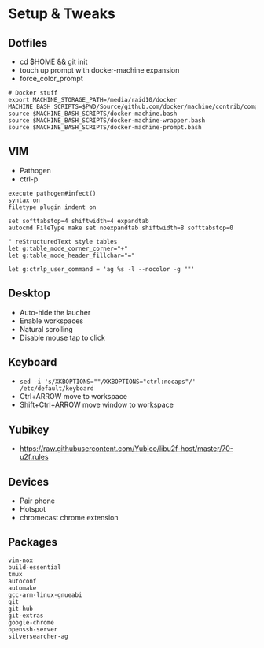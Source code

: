 Setup & Tweaks
==============

Dotfiles
--------
- cd $HOME && git init
- touch up prompt with docker-machine expansion
- force_color_prompt
```
# Docker stuff
export MACHINE_STORAGE_PATH=/media/raid10/docker
MACHINE_BASH_SCRIPTS=$PWD/Source/github.com/docker/machine/contrib/completion/bash/
source $MACHINE_BASH_SCRIPTS/docker-machine.bash
source $MACHINE_BASH_SCRIPTS/docker-machine-wrapper.bash
source $MACHINE_BASH_SCRIPTS/docker-machine-prompt.bash
```

VIM
---
- Pathogen
- ctrl-p
```
execute pathogen#infect()
syntax on
filetype plugin indent on

set softtabstop=4 shiftwidth=4 expandtab
autocmd FileType make set noexpandtab shiftwidth=8 softtabstop=0

" reStructuredText style tables
let g:table_mode_corner_corner="+"
let g:table_mode_header_fillchar="="

let g:ctrlp_user_command = 'ag %s -l --nocolor -g ""'
```
Desktop
-------
- Auto-hide the laucher
- Enable workspaces
- Natural scrolling
- Disable mouse tap to click

Keyboard
--------

- `sed -i 's/XKBOPTIONS=""/XKBOPTIONS="ctrl:nocaps"/' /etc/default/keyboard`
- Ctrl+ARROW move to workspace
- Shift+Ctrl+ARROW move window to workspace

Yubikey
-------
- https://raw.githubusercontent.com/Yubico/libu2f-host/master/70-u2f.rules

Devices
-------
- Pair phone
- Hotspot
- chromecast chrome extension

Packages
-----------------

```
vim-nox
build-essential
tmux
autoconf
automake
gcc-arm-linux-gnueabi
git
git-hub
git-extras
google-chrome
openssh-server
silversearcher-ag
```
